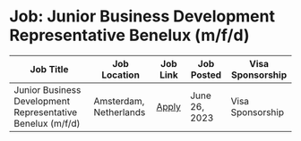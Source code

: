 # Job: Junior Business Development Representative Benelux (m/f/d)

| Job Title | Job Location | Job Link | Job Posted | Visa Sponsorship |
| --- | --- | --- | --- | --- |
| Junior Business Development Representative Benelux (m/f/d) | Amsterdam, Netherlands | [Apply](https://www.statista.com/career/details/1155033) | June 26, 2023 | Visa Sponsorship |
